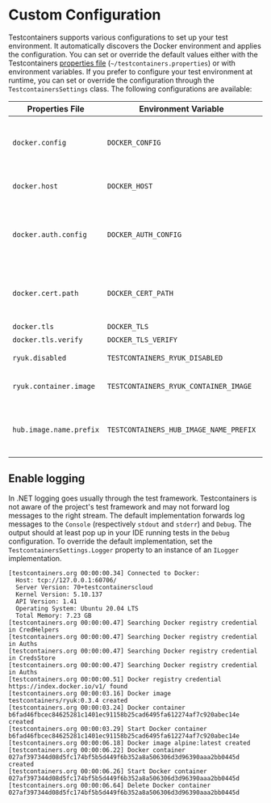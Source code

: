 # Custom Configuration

Testcontainers supports various configurations to set up your test environment. It automatically discovers the Docker environment and applies the configuration. You can set or override the default values either with the Testcontainers [properties file][properties-file-format] (`~/testcontainers.properties`) or with environment variables. If you prefer to configure your test environment at runtime, you can set or override the configuration through the `TestcontainersSettings` class. The following configurations are available:

| Properties File         | Environment Variable                   | Description                                                                                                               | Default                     |
|-------------------------|----------------------------------------|---------------------------------------------------------------------------------------------------------------------------|-----------------------------|
| `docker.config`         | `DOCKER_CONFIG`                        | The directory path that contains the Docker configuration (`config.json`) file.                                           | `~/.docker/`                |
| `docker.host`           | `DOCKER_HOST`                          | The Docker daemon socket to connect to.                                                                                   | -                           |
| `docker.auth.config`    | `DOCKER_AUTH_CONFIG`                   | The Docker configuration file content (GitLab: [Use statically-defined credentials][use-statically-defined-credentials]). | -                           |
| `docker.cert.path`      | `DOCKER_CERT_PATH`                     | The directory path that contains the client certificate (`{ca,cert,key}.pem`) files.                                      | `~/.docker/`                |
| `docker.tls`            | `DOCKER_TLS`                           | Enables TLS.                                                                                                              | false                       |
| `docker.tls.verify`     | `DOCKER_TLS_VERIFY`                    | Enables TLS verify.                                                                                                       | false                       |
| `ryuk.disabled`         | `TESTCONTAINERS_RYUK_DISABLED`         | Disables Ryuk (resource reaper).                                                                                          | false                       |
| `ryuk.container.image`  | `TESTCONTAINERS_RYUK_CONTAINER_IMAGE`  | The Ryuk (resource reaper) Docker image.                                                                                  | `testcontainers/ryuk:0.3.4` |
| `hub.image.name.prefix` | `TESTCONTAINERS_HUB_IMAGE_NAME_PREFIX` | The name to use for substituting the Docker Hub registry part of the image name.                                          | -                           |

## Enable logging

In .NET logging goes usually through the test framework. Testcontainers is not aware of the project's test framework and may not forward log messages to the right stream. The default implementation forwards log messages to the `Console` (respectively `stdout` and `stderr`) and `Debug`. The output should at least pop up in your IDE running tests in the `Debug` configuration. To override the default implementation, set the `TestcontainersSettings.Logger` property to an instance of an `ILogger` implementation.

    [testcontainers.org 00:00:00.34] Connected to Docker:
      Host: tcp://127.0.0.1:60706/
      Server Version: 70+testcontainerscloud
      Kernel Version: 5.10.137
      API Version: 1.41
      Operating System: Ubuntu 20.04 LTS
      Total Memory: 7.23 GB
    [testcontainers.org 00:00:00.47] Searching Docker registry credential in CredHelpers
    [testcontainers.org 00:00:00.47] Searching Docker registry credential in Auths
    [testcontainers.org 00:00:00.47] Searching Docker registry credential in CredsStore
    [testcontainers.org 00:00:00.47] Searching Docker registry credential in Auths
    [testcontainers.org 00:00:00.51] Docker registry credential https://index.docker.io/v1/ found
    [testcontainers.org 00:00:03.16] Docker image testcontainers/ryuk:0.3.4 created
    [testcontainers.org 00:00:03.24] Docker container b6fad46fbcec84625281c1401ec91158b25cad6495fa612274af7c920abec14e created
    [testcontainers.org 00:00:03.29] Start Docker container b6fad46fbcec84625281c1401ec91158b25cad6495fa612274af7c920abec14e
    [testcontainers.org 00:00:06.18] Docker image alpine:latest created
    [testcontainers.org 00:00:06.22] Docker container 027af397344d08d5fc174bf5b5d449f6b352a8a506306d3d96390aaa2bb0445d created
    [testcontainers.org 00:00:06.26] Start Docker container 027af397344d08d5fc174bf5b5d449f6b352a8a506306d3d96390aaa2bb0445d
    [testcontainers.org 00:00:06.64] Delete Docker container 027af397344d08d5fc174bf5b5d449f6b352a8a506306d3d96390aaa2bb0445d

[properties-file-format]: https://docs.oracle.com/cd/E23095_01/Platform.93/ATGProgGuide/html/s0204propertiesfileformat01.html
[use-statically-defined-credentials]: https://docs.gitlab.com/ee/ci/docker/using_docker_images.html#use-statically-defined-credentials
